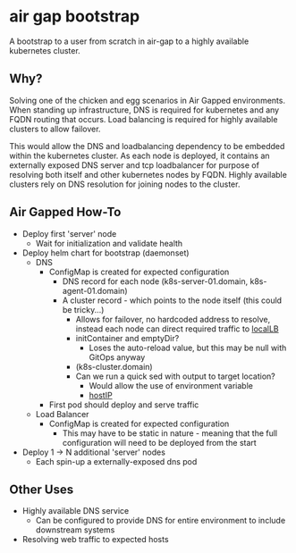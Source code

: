# air gap bootstrap

A bootstrap to a user from scratch in air-gap to a highly available kubernetes cluster.

## Why?
Solving one of the chicken and egg scenarios in Air Gapped environments. When standing up infrastructure, DNS is required for kubernetes and any FQDN routing that occurs. Load balancing is required for highly available clusters to allow failover.

This would allow the DNS and loadbalancing dependency to be embedded within the kubernetes cluster. As each node is deployed, it contains an externally exposed DNS server and tcp loadbalancer for purpose of resolving both itself and other kubernetes nodes by FQDN. Highly available clusters rely on DNS resolution for joining nodes to the cluster.

## Air Gapped How-To
- Deploy first 'server' node
    - Wait for initialization and validate health
- Deploy helm chart for bootstrap (daemonset)
    - DNS
        - ConfigMap is created for expected configuration
            - DNS record for each node (k8s-server-01.domain, k8s-agent-01.domain)
            - A cluster record - which points to the node itself (this could be tricky...)
                - Allows for failover, no hardcoded address to resolve, instead each node can direct required traffic to [localLB](https://github.com/brandtkeller/localLB)
                - initContainer and emptyDir?
                    - Loses the auto-reload value, but this may be null with GitOps anyway
                - (k8s-cluster.domain)
                - Can we run a quick sed with output to target location?
                    - Would allow the use of environment variable
                    - [hostIP](https://stackoverflow.com/questions/60794419/kubernetes-pod-yaml-set-as-env-var-the-pod-ip-and-port)
        - First pod should deploy and serve traffic
    - Load Balancer
        - ConfigMap is created for expected configuration
            - This may have to be static in nature - meaning that the full configuration will need to be deployed from the start
- Deploy 1 -> N additional 'server' nodes
    - Each spin-up a externally-exposed dns pod


## Other Uses
- Highly available DNS service
    - Can be configured to provide DNS for entire environment to include downstream systems
- Resolving web traffic to expected hosts
